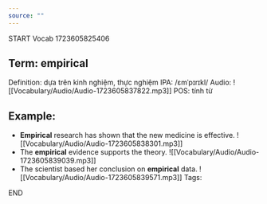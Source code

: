 ```yaml
---
source: ""
---
```

START
Vocab
1723605825406
## Term: empirical
Definition: dựa trên kinh nghiệm, thực nghiệm
IPA: /ɛmˈpɪrɪkl/
Audio: ![[Vocabulary/Audio/Audio-1723605837822.mp3]]
POS: tính từ
## Example:
- **Empirical** research has shown that the new medicine is effective.
    ![[Vocabulary/Audio/Audio-1723605838301.mp3]] 
- The **empirical** evidence supports the theory.
     ![[Vocabulary/Audio/Audio-1723605839039.mp3]]
- The scientist based her conclusion on **empirical** data.
     ![[Vocabulary/Audio/Audio-1723605839571.mp3]] 
Tags:

END
